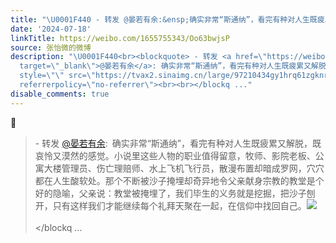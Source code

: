 ```yaml
---
title: "\U0001F440 - 转发 @晏若有余:&ensp;确实非常“斯通纳”，看完有种对人生既疲累又解脱，既哀怜又漠然的感觉。小说里这些人物的职业值得留意，牧师、影院老板、公寓大楼..."
date: '2024-07-18'
linkTitle: https://weibo.com/1655755343/Oo63bwjsP
source: 张怡微的微博
description: "\U0001F440<br><blockquote> - 转发 <a href=\"https://weibo.com/2535523380\"
  target=\"_blank\">@晏若有余</a>: 确实非常“斯通纳”，看完有种对人生既疲累又解脱，既哀怜又漠然的感觉。小说里这些人物的职业值得留意，牧师、影院老板、公寓大楼管理员、伤亡理赔师、水上飞机飞行员，散漫布置却暗成罗网，穴穴都在人生酸软处。那个不断被沙子掩埋却奇异地令父亲献身宗教的教堂是个好的隐喻，父亲说：教堂被掩埋了，我们毕生的义务就是挖掘，把沙子刨开，只有这样我们才能继续每个礼拜天聚在一起，在信仰中找回自己。<img
  style=\"\" src=\"https://tvax2.sinaimg.cn/large/97210434gy1hrq61zgknrj20u017g0xl.jpg\"
  referrerpolicy=\"no-referrer\"><br><br></blockq ..."
disable_comments: true
---
```

👀<br><blockquote> - 转发 <a href="https://weibo.com/2535523380" target="_blank">@晏若有余</a>: 确实非常“斯通纳”，看完有种对人生既疲累又解脱，既哀怜又漠然的感觉。小说里这些人物的职业值得留意，牧师、影院老板、公寓大楼管理员、伤亡理赔师、水上飞机飞行员，散漫布置却暗成罗网，穴穴都在人生酸软处。那个不断被沙子掩埋却奇异地令父亲献身宗教的教堂是个好的隐喻，父亲说：教堂被掩埋了，我们毕生的义务就是挖掘，把沙子刨开，只有这样我们才能继续每个礼拜天聚在一起，在信仰中找回自己。<img style="" src="https://tvax2.sinaimg.cn/large/97210434gy1hrq61zgknrj20u017g0xl.jpg" referrerpolicy="no-referrer"><br><br></blockq ...